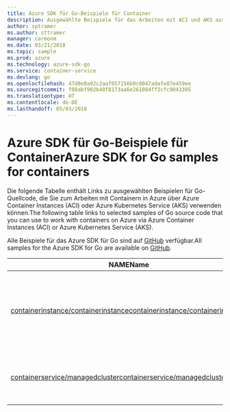 ```yaml
---
title: Azure SDK für Go-Beispiele für Container
description: Ausgewählte Beispiele für das Arbeiten mit ACI und AKS aus dem Azure SDK für Go
author: sptramer
ms.author: sttramer
manager: carmonm
ms.date: 03/21/2018
ms.topic: sample
ms.prod: azure
ms.technology: azure-sdk-go
ms.service: container-service
ms.devlang: go
ms.openlocfilehash: 47d8e8a92c2aaf657156b8c0047adafe87e459ee
ms.sourcegitcommit: f08abf902b48f8173aa6e261084ff2cfc9043305
ms.translationtype: HT
ms.contentlocale: de-DE
ms.lasthandoff: 05/03/2018
---
```

# <a name="azure-sdk-for-go-samples-for-containers"></a><span data-ttu-id="aee47-103">Azure SDK für Go-Beispiele für Container</span><span class="sxs-lookup"><span data-stu-id="aee47-103">Azure SDK for Go samples for containers</span></span>

<span data-ttu-id="aee47-104">Die folgende Tabelle enthält Links zu ausgewählten Beispielen für Go-Quellcode, die Sie zum Arbeiten mit Containern in Azure über Azure Container Instances (ACI) oder Azure Kubernetes Service (AKS) verwenden können.</span><span class="sxs-lookup"><span data-stu-id="aee47-104">The following table links to selected samples of Go source code that you can use to work with containers on Azure via Azure Container Instances (ACI) or Azure Kubernetes Service (AKS).</span></span> 

<span data-ttu-id="aee47-105">Alle Beispiele für das Azure SDK für Go sind auf [GitHub](https://github.com/Azure-Samples/azure-sdk-for-go-samples) verfügbar.</span><span class="sxs-lookup"><span data-stu-id="aee47-105">All samples for the Azure SDK for Go are available on [GitHub](https://github.com/Azure-Samples/azure-sdk-for-go-samples).</span></span>

| <span data-ttu-id="aee47-106">NAME</span><span class="sxs-lookup"><span data-stu-id="aee47-106">Name</span></span> | <span data-ttu-id="aee47-107">BESCHREIBUNG</span><span class="sxs-lookup"><span data-stu-id="aee47-107">Description</span></span> |
|------|-------------|
| [<span data-ttu-id="aee47-108">containerinstance/containerinstance</span><span class="sxs-lookup"><span data-stu-id="aee47-108">containerinstance/containerinstance</span></span>](https://github.com/Azure-Samples/azure-sdk-for-go-samples/blob/master/containerinstance/containerinstance.go) | <span data-ttu-id="aee47-109">Arbeiten mit Containergruppen in Azure Container Instances</span><span class="sxs-lookup"><span data-stu-id="aee47-109">Work with container groups in Azure Container Instances.</span></span> <span data-ttu-id="aee47-110">Erstellen und Ändern von Containern in einer ACI-Gruppe</span><span class="sxs-lookup"><span data-stu-id="aee47-110">Create and modify containers in an ACI group.</span></span> |
| [<span data-ttu-id="aee47-111">containerservice/managedcluster</span><span class="sxs-lookup"><span data-stu-id="aee47-111">containerservice/managedcluster</span></span>](https://github.com/Azure-Samples/azure-sdk-for-go-samples/blob/master/containerservice/managedcluster.go) | <span data-ttu-id="aee47-112">Erstellen, Löschen und Untersuchen von Azure Kubernetes Service (AKS)-Clients</span><span class="sxs-lookup"><span data-stu-id="aee47-112">Create, delete, and inspect Azure Kubernetes Service (AKS) clients.</span></span> |
